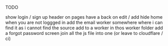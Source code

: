 TODO

show login / sign up header on pages
have a back on edit / add
hide home when you are not loggged in
add the email worker somewhere where i can find it as i cannot find the source add to a worker in thos worker folder
add a forgot password screen
join all the js file into one (or leave to cloudflare / ci)
